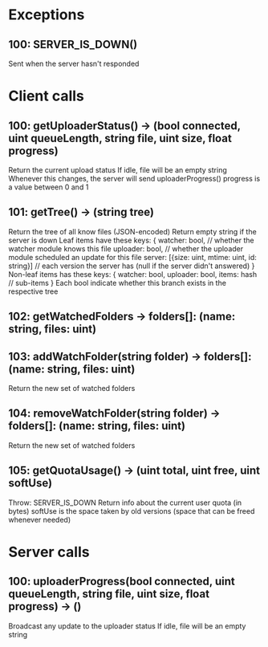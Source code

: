 # Exceptions

## 100: SERVER_IS_DOWN()
Sent when the server hasn't responded

# Client calls

## 100: getUploaderStatus() -> (bool connected, uint queueLength, string file, uint size, float progress)
Return the current upload status
If idle, file will be an empty string
Whenever this changes, the server will send uploaderProgress()
progress is a value between 0 and 1

## 101: getTree() -> (string tree)
Return the tree of all know files (JSON-encoded)
Return empty string if the server is down
Leaf items have these keys:
	{
	watcher: bool, // whether the watcher module knows this file
	uploader: bool, // whether the uploader module scheduled an update for this file
	server: [{size: uint, mtime: uint, id: string}] // each version the server has (null if the server didn't answered)
	}
Non-leaf items has these keys:
	{
	watcher: bool,
	uploader: bool,
	items: hash // sub-items
	}
Each bool indicate whether this branch exists in the respective tree

## 102: getWatchedFolders -> folders[]: (name: string, files: uint)

## 103: addWatchFolder(string folder) -> folders[]: (name: string, files: uint)
Return the new set of watched folders

## 104: removeWatchFolder(string folder) -> folders[]: (name: string, files: uint)
Return the new set of watched folders

## 105: getQuotaUsage() -> (uint total, uint free, uint softUse)
Throw: SERVER_IS_DOWN
Return info about the current user quota (in bytes)
softUse is the space taken by old versions (space that can be freed whenever needed)

# Server calls

## 100: uploaderProgress(bool connected, uint queueLength, string file, uint size, float progress) -> ()
Broadcast any update to the uploader status
If idle, file will be an empty string
